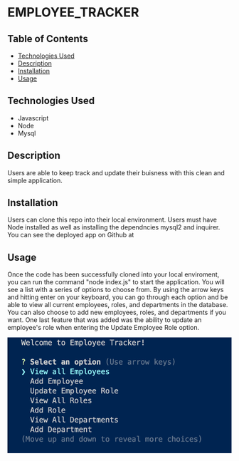# EMPLOYEE_TRACKER

## Table of Contents
- [Technologies Used](#technologies-used)
- [Description](#description)
- [Installation](#installation)
- [Usage](#usage)

## Technologies Used
<ul>
<li>Javascript</li>
<li>Node</li>
<li>Mysql</li>
</ul>

## Description
Users are able to keep track and update their buisness with this clean and simple application. 

## Installation 
Users can clone this repo into their local environment. Users must have Node installed as well as installing the dependncies mysql2 and inquirer. 
<br>
You can see the deployed app on Github at 

## Usage
Once the code has been successfully cloned into your local enviroment, you can run the command "node index.js" to start the application. You will see a list with a series of options to choose from. By using the arrow keys and hitting enter on your keyboard, you can go through each option and be able to view all current employees, roles, and departments in the database. You can also choose to add new employees, roles, and departments if you want. One last feature that was added was the ability to update an employee's role when entering the Update Employee Role option.

![alt text](./assets/Screenshot%202023-03-21%20at%202.23.18%20PM.png)